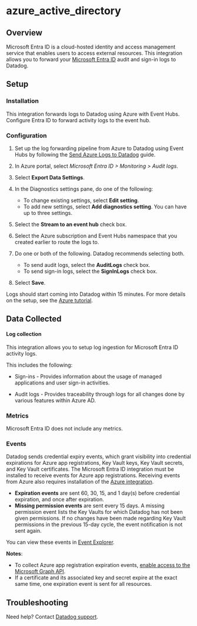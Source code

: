# azure_active_directory

## Overview

Microsoft Entra ID is a cloud-hosted identity and access management service that enables users to access external resources.
This integration allows you to forward your [Microsoft Entra ID][1] audit and sign-in logs to Datadog.

## Setup

### Installation

This integration forwards logs to Datadog using Azure with Event Hubs. Configure Entra ID to forward activity logs to the event hub.

### Configuration

1. Set up the log forwarding pipeline from Azure to Datadog using Event Hubs by following the [Send Azure Logs to Datadog][2] guide.

2. In Azure portal, select _Microsoft Entra ID > Monitoring > Audit logs_.
   
3. Select **Export Data Settings**.

4. In the Diagnostics settings pane, do one of the following:

   - To change existing settings, select **Edit setting**.
   - To add new settings, select **Add diagnostics setting**. You can have up to three settings.

5. Select the **Stream to an event hub** check box.

6. Select the Azure subscription and Event Hubs namespace that you created earlier to route the logs to.

7. Do one or both of the following. Datadog recommends selecting both.

   - To send audit logs, select the **AuditLogs** check box.
   - To send sign-in logs, select the **SignInLogs** check box.
  
8. Select **Save**.

Logs should start coming into Datadog within 15 minutes.
For more details on the setup, see the [Azure tutorial][3].

## Data Collected

#### Log collection

This integration allows you to setup log ingestion for Microsoft Entra ID activity logs.

This includes the following:

   - Sign-ins - Provides information about the usage of managed applications and user sign-in activities.

   - Audit logs - Provides traceability through logs for all changes done by various features within Azure AD.  

### Metrics

Microsoft Entra ID does not include any metrics.

### Events

Datadog sends credential expiry events, which grant visibility into credential expirations for Azure app registrations, Key Vault keys, Key Vault secrets, and Key Vault certificates. The Microsoft Entra ID integration must be installed to receive events for Azure app registrations. Receiving events from Azure also requires installation of the [Azure integration][7].


- **Expiration events** are sent 60, 30, 15, and 1 day(s) before credential expiration, and once after expiration.
- **Missing permission events** are sent every 15 days. A missing permission event lists the Key Vaults for which Datadog has not been given permissions. If no changes have been made regarding Key Vault permissions in the previous 15-day cycle, the event notification is not sent again.

You can view these events in [Event Explorer][5].

**Notes**: 

- To collect Azure app registration expiration events, [enable access to the Microsoft Graph API][6].
- If a certificate and its associated key and secret expire at the exact same time, one expiration event is sent for all resources.

## Troubleshooting

Need help? Contact [Datadog support][4].

[1]: https://learn.microsoft.com/entra/identity/monitoring-health/overview-monitoring-health
[2]: https://docs.datadoghq.com/logs/guide/azure-logging-guide/
[3]: https://learn.microsoft.com/entra/identity/monitoring-health/howto-stream-logs-to-event-hub
[4]: https://docs.datadoghq.com/help
[5]: /event/explorer
[6]: https://docs.datadoghq.com/integrations/guide/azure-graph-api-permissions/
[7]: https://docs.datadoghq.com/integrations/azure/
